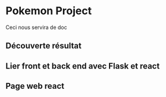 # Pokemon Project

Ceci nous servira de doc

## Découverte résultat

## Lier front et back end avec Flask et react

## Page web react